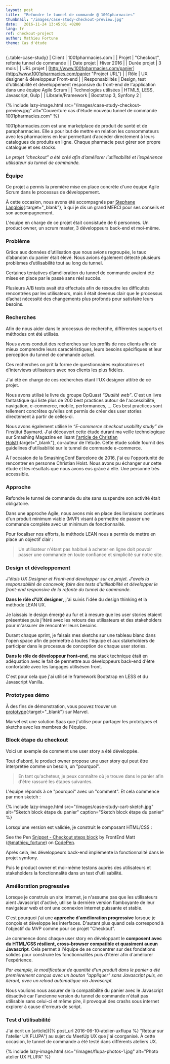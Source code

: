 ```yaml
---
layout: post
title:  "Refondre le tunnel de commande @ 1001pharmacies"
thumbnail: "/images/case-study-checkout-preview.jpg"
date:   2016-11-24 13:45:01 +0200
lang: fr
ref: checkout-project
author: Mathieu Fortune
theme: Cas d'étude
---
```


{:.table-case-study}
| Client        | 1001pharmacies.com |
| Projet           | "Checkout", refonte tunnel de commande |
| Date projet      | Hiver 2016        |
| Durée projet  | 3 mois           |
| URL projet       | [http://www.1001pharmacies.com/panier](http://www.1001pharmacies.com/panier "Project URL") |
| Rôle              | UX designer & développeur Front-end |
| Responsabilités  | Design, test d'utilisabilité et développement responsive du front-end de l'application dans une équipe Agile Scrum |
| Technologies utilisées | HTML5, LESS, Javascript, Gulp |
| Librarie/Framework | Bootstrap 3, Synfony 2 |

{% include lazy-image.html src="/images/case-study-checkout-preview.jpg" alt="Couverture cas d'étude nouveau tunnel de commande 1001pharmacies.com" %}

1001pharmacies.com est une marketplace de produit de santé et de parapharmacies. Elle a pour but de mettre en relation les consommateurs avec les pharmaciens en leur permettant d’accéder directement à leurs catalogues de produits en ligne. Chaque pharmacie peut gérer son propre catalogue et ses stocks.

_Le projet “checkout” a été créé afin d’améliorer l’utilisabilité et l’expérience utilisateur du tunnel de commande._


### Équipe

Ce projet a permis la première mise en place concrête d'une équipe Agile Scrum dans le processus de développement.

À cette occasion, nous avons été accompagnés par [Stephane Langlois](http://scopyleft.fr/ "Visiter le site de Stephane Langlois"){:target="_blank"}, à qui je dis un grand MERCI pour ses conseils et son accompagnement.

L'équipe en charge de ce projet était consistuée de 6 personnes. Un product owner, un scrum master, 3 développeurs back-end et moi-même.

### Problème

Grâce aux données d’utilisation que nous avions regroupée, le taux d’abandon du panier était élevé. Nous avions également détecté plusieurs problèmes d’utilisabilité tout au long du tunnel.

Certaines tentatives d’amélioration du tunnel de commande avaient été mises en place par le passé sans réel succès.

Plusieurs A/B tests avait été effectués afin de résoudre les  difficultés rencontrées par les utilisateurs, mais il était devenus clair que le processus d’achat nécessité des changements plus profonds pour satisfaire leurs besoins.

### Recherches

Afin de nous aider dans le processus de recherche, différentes supports et méthodes ont été utilisés.

Nous avons conduit des recherches sur les profils de nos clients afin de mieux comprendre leurs caractéristiques, leurs besoins spécifiques et leur perception du tunnel de commande actuel.

Ces recherches on prit la forme de questionnaires exploratoires et d'interviews utilisateurs avec nos clients les plus fidèles.

J'ai été en charge de ces recherches étant l'UX designer attitré de ce projet.

Nous avons utilisé le livre du groupe OpQuast _“Qualité web”_. C'est un livre fantastique qui liste plus de 200 best practices autour de l'accessibilité, navigation, e-commerce, mobile, performances, ... Ces best practices sont tellement concrêtes qu'elles ont permis de créer des user stories directement à partir de celles-ci.

Nous avons également utilisé le _“E-commerce checkout usability study”_ de l'institut Baymard. J'ai découvert cette étude durant ma veille technologique sur Smashing Magazine en lisant [l'article de Christian Holst](https://www.smashingmagazine.com/2011/04/fundamental-guidelines-of-e-commerce-checkout-design/ "Lire l'article de Christian Holst sur Smashing Magazine"){:target="_blank"}, co-auteur de l'étude. Cette étude solide fournit des guidelines d'utilisabilité sur le tunnel de commande e-commerce.

À l'occasion de la SmashingConf Barcelone de 2016, j'ai eu l'opportunité de rencontrer en personne Christian Holst. Nous avons pu échanger sur cette étude et les résultats que nous avons eus grâce à elle. Une personne très accessible.

### Approche

Refondre le tunnel de commande du site sans suspendre son activité était obligatoire.

Dans une approche Agile, nous avons mis en place des livraisons continues d'un produit minimum viable (MVP) visant à permettre de passer une commande complète avec un minimum de fonctionnalité.

Pour focaliser nos efforts, la méthode LEAN nous a permis de mettre en place un objectif clair :

<blockquote>
  Un utilisateur n'étant pas habitué à acheter en ligne doit pouvoir passer une commande en toute confiance et simplicité sur notre site.
</blockquote>

### Design et développement

_J'étais UX Designer et Front-end developper sur ce projet.
J'avais la responsabilité de concevoir, faire des tests d'utilisabilité et développer le front-end responsive de la refonte du tunnel de commande._

__Dans le rôle d'UX designer__, j'ai suivis l'idée du design thinking et la méthode LEAN UX.

Je laissais le design émergé au fur et à mesure que les user stories étaient présentées puis j'itéré avec les retours des utilisateurs et des stakeholders pour m'assurer de rencontrer leurs besoins.

Durant chaque sprint, je faisais mes sketchs sur une tableau blanc dans l'open space afin de permettre à toutes l'équipe et aux stakeholders de participer dans le processus de conception de chaque user stories.

__Dans le rôle de développeur front-end__, ma stack technique était en adéquation avec le fait de permettre aux développeurs back-end d'être confortable avec les langages utilisésen front.

C'est pour cela que j'ai utilisé le framework Bootstrap en LESS et du Javascript Vanilla.

### Prototypes démo

À des fins de démonstration, vous pouvez trouver un [prototype](https://marvelapp.com/1fcb351/screen/16618571 "Prototypes du projet checkout"){:target="_blank"} sur Marvel.

Marvel est une solution Saas que j'utilise pour partager les prototypes et sketchs avec les membres de l'équipe.

### Block étape du checkout

Voici un exemple de comment une user story a été développée.

Tout d'abord, le product owner propose une user story qui peut être interprétée comme un besoin, un "pourquoi".
<blockquote>En tant qu'acheteur, je peux connaître où je trouve dans le panier afin d'être rassuré les étapes suivantes.</blockquote>

L'équipe réponds à ce "pourquoi" avec un "comment". Et cela commence par mon sketch :


{% include lazy-image.html src="/images/case-study-cart-sketch.jpg" alt="Sketch block étape du panier" caption="Sketch block étape du panier" %}


Lorsqu'une version est validée, je construit le composant HTML/CSS :

<p data-height="265" data-theme-id="0" data-slug-hash="PbwjZw" data-default-tab="css,result" data-user="mathieu_fortune" data-embed-version="2" data-pen-title="Snippet - Checkout steps block" class="codepen">See the Pen <a href="http://codepen.io/mathieu_fortune/pen/PbwjZw/">Snippet - Checkout steps block</a> by FrontEnd Matt (<a href="http://codepen.io/mathieu_fortune">@mathieu_fortune</a>) on <a href="http://codepen.io">CodePen</a>.</p>
<script async src="https://production-assets.codepen.io/assets/embed/ei.js"></script>

Après cela, les développeurs back-end implémente la fonctionnalité dans le projet symfony.

Puis le product owner et moi-même testons auprès des utilisateurs et stakeholders la fonctionnalité dans un test d'utilisabilité.

### Amélioration progressive

Lorsque je construis un site internet, je n'assume pas que les utilisateurs aient Javascript d'activé, utilise la dernière version flamboyante de leur navigateur web et ont une connexion internet puissante et stable.

C'est pourquoi j'ai une __approche d'amélioration progressive__ lorsque je conçois et développe les interfaces. D'autant plus quand cela correspond à l'objectif du MVP comme pour ce projet "Checkout".

Je commence donc chaque user story en développant le __composent avec du HTML/CSS résilient, cross-browser compatible et quasiment aucun Javascript__. Cela permet à l'équipe de se concentrer sur des fondations solides pour construire les fonctionnalités puis d'itérer afin d'améliorer l'expérience.

_Par exemple, le modificateur de quantité d'un produit dans le panier a été premièrement conçus avec un bouton "appliquer" sans Javascript puis, en itérant, avec un reload automatique via Javascript._

Nous voulions nous assurer de la compatibilité du panier avec le Javascript désactivé car l'ancienne version du tunnel de commande n'était pas utilisable sans celui-ci et même pire, il provoqué des crashs sous internet explorer à cause d'erreurs de script.

### Test d'utilisabilité

J'ai écrit un [article]({% post_url 2016-06-10-atelier-uxflupa %} "Retour sur l'atelier UX FLUPA") au sujet du MeetUp UX que j'ai coorganisé. À cette occasion, le tunnel de commande a été testé dans différents ateliers UX.

{% include lazy-image.html src="/images/flupa-photos-1.jpg" alt="Photo atelier UX FLUPA" %}
